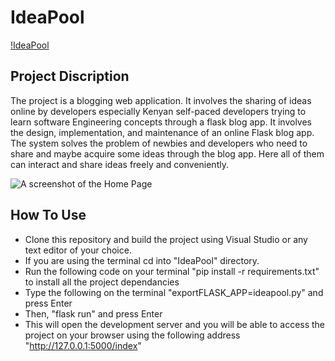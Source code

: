 # IdeaPool

[!IdeaPool](https://github.com/Kelvintrc/IdeaPool)

## Project Discription

The project is a blogging web application. It involves the sharing of ideas online by developers especially Kenyan self-paced developers trying to learn software Engineering concepts through a flask blog app. It involves the design, implementation, and maintenance of an online Flask blog app. The system solves the problem of newbies and developers who need to share and maybe acquire some ideas through the blog app. Here all of them can interact and share ideas freely and conveniently.

![A screenshot of the Home Page](src/UI/Assets/images/image1.png)

## How To Use

+ Clone this repository and build the project using Visual Studio or any text editor of your choice.
+ If you are using the terminal cd into "IdeaPool" directory.
+ Run the following code on your terminal "pip install -r requirements.txt" to install all the project dependancies
+ Type the following on the terminal "exportFLASK_APP=ideapool.py" and press Enter
+ Then, "flask run" and press Enter
+ This will open the development server and you will be able to access the project on your browser using the following address "http://127.0.0.1:5000/index"



